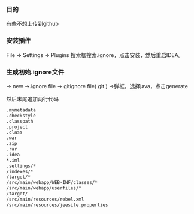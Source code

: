 

### 目的

有些不想上传到github

### 安装插件

File -> Settings -> Plugins 搜索框搜索.ignore，点击安装，然后重启IDEA。

### 生成初始.ignore文件

-> new ->.ignore file -> gitignore file( git ) ->弹框，选择java，点击generate

然后末尾追加两行代码

```txt
.mymetadata
.checkstyle
.classpath
.project
.class
.war
.zip
.rar
.idea
*.iml
.settings/*
/indexes/*
/target/*
/src/main/webapp/WEB-INF/classes/*
/src/main/webapp/userfiles/*
/target/
/src/main/resources/rebel.xml
/src/main/resources/jeesite.properties
```

